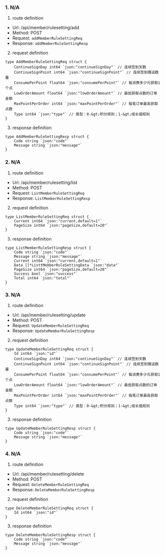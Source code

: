 ### 1. N/A

1. route definition

- Url: /api/member/rulesetting/add
- Method: POST
- Request: `addMemberRuleSettingReq`
- Response: `addMemberRuleSettingResp`

2. request definition



```golang
type AddMemberRuleSettingReq struct {
	ContinueSignDay int64 `json:"continueSignDay"` // 连续签到天数
	ContinueSignPoint int64 `json:"continueSignPoint"` // 连续签到赠送数量
	ConsumePerPoint float64 `json:"consumePerPoint"` // 每消费多少元获取1个点
	LowOrderAmount float64 `json:"lowOrderAmount"` // 最低获取点数的订单金额
	MaxPointPerOrder int64 `json:"maxPointPerOrder"` // 每笔订单最高获取点数
	Type int64 `json:"type"` // 类型：0-&gt;积分规则；1-&gt;成长值规则
}
```


3. response definition



```golang
type AddMemberRuleSettingResp struct {
	Code string `json:"code"`
	Message string `json:"message"`
}
```

### 2. N/A

1. route definition

- Url: /api/member/rulesetting/list
- Method: POST
- Request: `ListMemberRuleSettingReq`
- Response: `ListMemberRuleSettingResp`

2. request definition



```golang
type ListMemberRuleSettingReq struct {
	Current int64 `json:"current,default=1"`
	PageSize int64 `json:"pageSize,default=20"`
}
```


3. response definition



```golang
type ListMemberRuleSettingResp struct {
	Code string `json:"code"`
	Message string `json:"message"`
	Current int64 `json:"current,default=1"`
	Data []*ListtMemberRuleSettingData `json:"data"`
	PageSize int64 `json:"pageSize,default=20"`
	Success bool `json:"success"`
	Total int64 `json:"total"`
}
```

### 3. N/A

1. route definition

- Url: /api/member/rulesetting/update
- Method: POST
- Request: `UpdateMemberRuleSettingReq`
- Response: `UpdateMemberRuleSettingResp`

2. request definition



```golang
type UpdateMemberRuleSettingReq struct {
	Id int64 `json:"id"`
	ContinueSignDay int64 `json:"continueSignDay"` // 连续签到天数
	ContinueSignPoint int64 `json:"continueSignPoint"` // 连续签到赠送数量
	ConsumePerPoint float64 `json:"consumePerPoint"` // 每消费多少元获取1个点
	LowOrderAmount float64 `json:"lowOrderAmount"` // 最低获取点数的订单金额
	MaxPointPerOrder int64 `json:"maxPointPerOrder"` // 每笔订单最高获取点数
	Type int64 `json:"type"` // 类型：0-&gt;积分规则；1-&gt;成长值规则
}
```


3. response definition



```golang
type UpdateMemberRuleSettingResp struct {
	Code string `json:"code"`
	Message string `json:"message"`
}
```

### 4. N/A

1. route definition

- Url: /api/member/rulesetting/delete
- Method: POST
- Request: `DeleteMemberRuleSettingReq`
- Response: `DeleteMemberRuleSettingResp`

2. request definition



```golang
type DeleteMemberRuleSettingReq struct {
	Id int64 `json:"id"`
}
```


3. response definition



```golang
type DeleteMemberRuleSettingResp struct {
	Code string `json:"code"`
	Message string `json:"message"`
}
```

